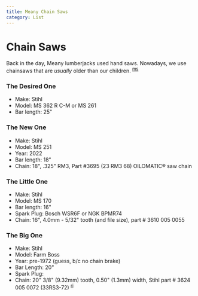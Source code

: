 ```yaml
---
title: Meany Chain Saws
category: List
---
```

# Chain Saws

Back in the day, Meany lumberjacks used hand saws. Nowadays, we use chainsaws that are _usually_ older than our children. <sup>[ms][]</sup>

### The Desired One

- Make: Stihl
- Model: MS 362 R C-M  or MS 261
- Bar length: 25"


### The New One

- Make: Stihl
- Model: MS 251
- Year: 2022
- Bar length: 18"
- Chain: 18", .325" RM3, Part #3695 (23 RM3 68) OILOMATIC® saw chain


### The Little One

- Make: Stihl
- Model: MS 170
- Bar length: 16"
- Spark Plug: Bosch WSR6F or NGK BPMR74
- Chain: 16", 4.0mm - 5/32" tooth (and file size), part # 3610 005 0055


### The Big One

- Make: Stihl
- Model: Farm Boss
- Year: pre-1972 (guess, b/c no chain brake)
- Bar Length: 20"
- Spark Plug: 
- Chain: 20" 3/8" (9.32mm) tooth, 0.50" (1.3mm) width, Stihl part # 3624 005 0072 (33RS3-72) <sup>[ri][]</sup>

[ms]: /Person/Matt-Simerson
[ri]: /Person/Rick-Ingham
